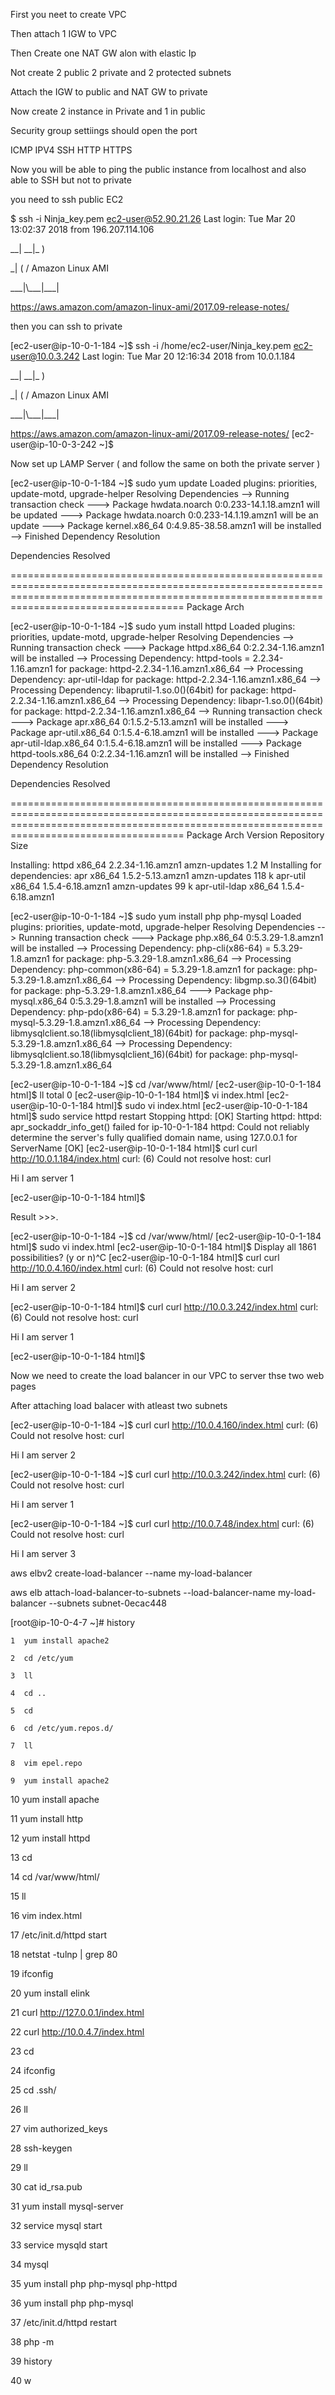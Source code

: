 First you neet to create VPC

Then attach 1 IGW to VPC

Then Create one NAT GW alon with elastic Ip

Not create 2 public 2 private and 2 protected subnets

Attach the IGW to public and NAT GW to private

Now create 2 instance in Private and 1 in public

Security group settiings should open the port

ICMP IPV4 SSH HTTP HTTPS

Now you will be able to ping the public instance from localhost and also able to SSH but not to private

you need to ssh public EC2

$ ssh -i Ninja\_key.pem ec2-user@52.90.21.26 Last login: Tue Mar 20 13:02:37 2018 from 196.207.114.106

   \_\_|  \_\_|\_  )

   \_|  (     /   Amazon Linux AMI

  \_\_\_|\\_\_\_|\_\_\_|

https://aws.amazon.com/amazon-linux-ami/2017.09-release-notes/

then you can ssh to private

[ec2-user@ip-10-0-1-184 ~]$ ssh -i /home/ec2-user/Ninja\_key.pem ec2-user@10.0.3.242 Last login: Tue Mar 20 12:16:34 2018 from 10.0.1.184

   \_\_|  \_\_|\_  )

   \_|  (     /   Amazon Linux AMI

  \_\_\_|\\_\_\_|\_\_\_|

https://aws.amazon.com/amazon-linux-ami/2017.09-release-notes/ [ec2-user@ip-10-0-3-242 ~]$

Now set up LAMP Server ( and follow the same on both the private server )

[ec2-user@ip-10-0-1-184 ~]$ sudo yum update Loaded plugins: priorities, update-motd, upgrade-helper Resolving Dependencies --&gt; Running transaction check ---&gt; Package hwdata.noarch 0:0.233-14.1.18.amzn1 will be updated ---&gt; Package hwdata.noarch 0:0.233-14.1.19.amzn1 will be an update ---&gt; Package kernel.x86\_64 0:4.9.85-38.58.amzn1 will be installed --&gt; Finished Dependency Resolution

Dependencies Resolved

================================================================================================================================================================================================ Package Arch

[ec2-user@ip-10-0-1-184 ~]$ sudo yum install httpd Loaded plugins: priorities, update-motd, upgrade-helper Resolving Dependencies --&gt; Running transaction check ---&gt; Package httpd.x86\_64 0:2.2.34-1.16.amzn1 will be installed --&gt; Processing Dependency: httpd-tools = 2.2.34-1.16.amzn1 for package: httpd-2.2.34-1.16.amzn1.x86\_64 --&gt; Processing Dependency: apr-util-ldap for package: httpd-2.2.34-1.16.amzn1.x86\_64 --&gt; Processing Dependency: libaprutil-1.so.0()(64bit) for package: httpd-2.2.34-1.16.amzn1.x86\_64 --&gt; Processing Dependency: libapr-1.so.0()(64bit) for package: httpd-2.2.34-1.16.amzn1.x86\_64 --&gt; Running transaction check ---&gt; Package apr.x86\_64 0:1.5.2-5.13.amzn1 will be installed ---&gt; Package apr-util.x86\_64 0:1.5.4-6.18.amzn1 will be installed ---&gt; Package apr-util-ldap.x86\_64 0:1.5.4-6.18.amzn1 will be installed ---&gt; Package httpd-tools.x86\_64 0:2.2.34-1.16.amzn1 will be installed --&gt; Finished Dependency Resolution

Dependencies Resolved

================================================================================================================================================================================================ Package Arch Version Repository Size

Installing: httpd x86\_64 2.2.34-1.16.amzn1 amzn-updates 1.2 M Installing for dependencies: apr x86\_64 1.5.2-5.13.amzn1 amzn-updates 118 k apr-util x86\_64 1.5.4-6.18.amzn1 amzn-updates 99 k apr-util-ldap x86\_64 1.5.4-6.18.amzn1

[ec2-user@ip-10-0-1-184 ~]$ sudo yum install php php-mysql Loaded plugins: priorities, update-motd, upgrade-helper Resolving Dependencies --&gt; Running transaction check ---&gt; Package php.x86\_64 0:5.3.29-1.8.amzn1 will be installed --&gt; Processing Dependency: php-cli(x86-64) = 5.3.29-1.8.amzn1 for package: php-5.3.29-1.8.amzn1.x86\_64 --&gt; Processing Dependency: php-common(x86-64) = 5.3.29-1.8.amzn1 for package: php-5.3.29-1.8.amzn1.x86\_64 --&gt; Processing Dependency: libgmp.so.3()(64bit) for package: php-5.3.29-1.8.amzn1.x86\_64 ---&gt; Package php-mysql.x86\_64 0:5.3.29-1.8.amzn1 will be installed --&gt; Processing Dependency: php-pdo(x86-64) = 5.3.29-1.8.amzn1 for package: php-mysql-5.3.29-1.8.amzn1.x86\_64 --&gt; Processing Dependency: libmysqlclient.so.18(libmysqlclient\_18)(64bit) for package: php-mysql-5.3.29-1.8.amzn1.x86\_64 --&gt; Processing Dependency: libmysqlclient.so.18(libmysqlclient\_16)(64bit) for package: php-mysql-5.3.29-1.8.amzn1.x86\_64

[ec2-user@ip-10-0-1-184 ~]$ cd /var/www/html/ [ec2-user@ip-10-0-1-184 html]$ ll total 0 [ec2-user@ip-10-0-1-184 html]$ vi index.html [ec2-user@ip-10-0-1-184 html]$ sudo vi index.html [ec2-user@ip-10-0-1-184 html]$ sudo service httpd restart Stopping httpd: [OK] Starting httpd: httpd: apr\_sockaddr\_info\_get() failed for ip-10-0-1-184 httpd: Could not reliably determine the server&#39;s fully qualified domain name, using 127.0.0.1 for ServerName [OK] [ec2-user@ip-10-0-1-184 html]$ curl curl http://10.0.1.184/index.html curl: (6) Could not resolve host: curl

Hi I am server 1

[ec2-user@ip-10-0-1-184 html]$

Result &gt;&gt;&gt;.

[ec2-user@ip-10-0-1-184 ~]$ cd /var/www/html/ [ec2-user@ip-10-0-1-184 html]$ sudo vi index.html [ec2-user@ip-10-0-1-184 html]$ Display all 1861 possibilities? (y or n)^C [ec2-user@ip-10-0-1-184 html]$ curl curl http://10.0.4.160/index.html curl: (6) Could not resolve host: curl

Hi I am server 2

[ec2-user@ip-10-0-1-184 html]$ curl curl http://10.0.3.242/index.html curl: (6) Could not resolve host: curl

Hi I am server 1

[ec2-user@ip-10-0-1-184 html]$

Now we need to create the load balancer in our VPC to server thse two web pages

After attaching load balacer with atleast two subnets

[ec2-user@ip-10-0-1-184 ~]$ curl curl http://10.0.4.160/index.html curl: (6) Could not resolve host: curl

Hi I am server 2

[ec2-user@ip-10-0-1-184 ~]$ curl curl http://10.0.3.242/index.html curl: (6) Could not resolve host: curl

Hi I am server 1

[ec2-user@ip-10-0-1-184 ~]$ curl curl http://10.0.7.48/index.html curl: (6) Could not resolve host: curl

Hi I am server 3



aws elbv2 create-load-balancer --name my-load-balancer

aws elb attach-load-balancer-to-subnets --load-balancer-name my-load-balancer --subnets subnet-0ecac448



[root@ip-10-0-4-7 ~]# history

    1  yum install apache2

    2  cd /etc/yum

    3  ll

    4  cd ..

    5  cd

    6  cd /etc/yum.repos.d/

    7  ll

    8  vim epel.repo

    9  yum install apache2

   10  yum install apache

   11  yum install http

   12  yum install httpd

   13  cd

   14  cd /var/www/html/

   15  ll

   16  vim index.html

   17  /etc/init.d/httpd start

   18  netstat -tulnp | grep 80

   19  ifconfig

   20  yum install elink

   21  curl http://127.0.0.1/index.html

   22  curl http://10.0.4.7/index.html

   23  cd

   24  ifconfig

   25  cd .ssh/

   26  ll

   27  vim authorized\_keys

   28  ssh-keygen

   29  ll

   30  cat id\_rsa.pub

   31  yum install mysql-server

   32  service mysql start

   33  service mysqld start

   34  mysql

   35  yum install php php-mysql php-httpd

   36  yum install php php-mysql

   37  /etc/init.d/httpd restart

   38  php -m

   39  history

   40  w



